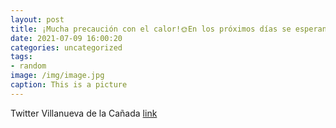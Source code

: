```yaml
---
layout: post
title: ¡Mucha precaución con el calor!🌞En los próximos días se esperan temperaturas superiores a los 40ºC, según @AEMET_Madrid👉 https:/...
date: 2021-07-09 16:00:20
categories: uncategorized
tags:
- random
image: /img/image.jpg
caption: This is a picture
---
```

Twitter Villanueva de la Cañada [link](https://twitter.com/AytoVDLCanada/status/1413475072942034944)
